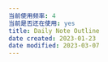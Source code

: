 ```yaml
---
当前使用频率: 4
当前是否还在使用: yes
title: Daily Note Outline
date created: 2023-01-23
date modified: 2023-03-07
---
```


